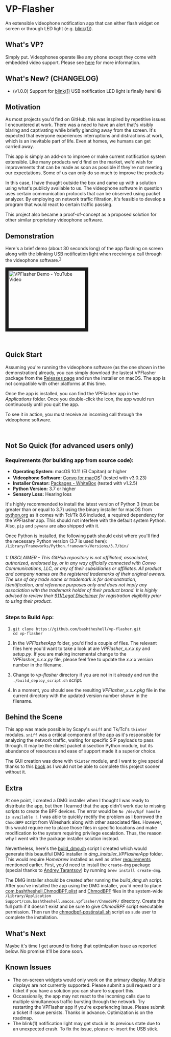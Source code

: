 # VP-Flasher
An extensible videophone notification app that can either flash widget on screen or through LED light (e.g. [blink(1)](https://blink1.thingm.com/)).

## What's VP?

Simply put. Videophones operate like any phone except they come with embedded video support. Please see [here](https://en.wikipedia.org/wiki/Videotelephony) for more information.

## What's New? (CHANGELOG)

- (v1.0.0) Support for [blink(1)](https://blink1.thingm.com/) USB notification LED light is finally here! 😃

## Motivation

As most projects you'd find on GitHub, this was inspired by repetitive issues I encountered at work. There was a need to have an alert that's visibly blaring and captivating while briefly glancing away from the screen. It's expected that everyone experiences interruptions and distractions at work, which is an inevitable part of life. Even at homes, we humans can get carried away.

This app is simply an add-on to improve or make current notification system extensible. Like many products we'd find on the market, we'd wish for improvements that can be made as soon as possible if they're not meeting our expectations. Some of us can only do so much to improve the products

In this case, I have thought outside the box and came up with a solution using what's publicly available to us. The videophone software in question uses certain communication protocols that can be observed using packet analyzer. By employing on network traffic filtration, it's feasible to develop a program that would react to certain traffic passing.

This project also became a proof-of-concept as a proposed solution for other similar proprietary videophone software.

## Demonstration

Here's a brief demo (about 30 seconds long) of the app flashing on screen along with the blinking USB notification light when receiving a call through the videophone software.<sup>[1](#disclaimer)</sup>

<a href="http://www.youtube.com/watch?feature=player_embedded&v=AGXSad484Qc" target="_blank"><img src="http://img.youtube.com/vi/AGXSad484Qc/1.jpg" alt="VPFlasher Demo - YouTube Video" width="240" height="180" border="10" /></a>

<br>

## Quick Start

Assuming you're running the videophone software (as the one shown in the demonstration) already, you can simply download the lastest VPFlasher package from the [Releases page](https://github.com/bashtheshell/vp-flasher/releases
) and run the installer on macOS. The app is not compatible with other platforms at this time.

Once the app is installed, you can find the VPFlasher app in the *Applications* folder. Once you double-click the icon, the app would run continuously until you quit the app.

To see it in action, you must receive an incoming call through the videophone software.

<br>

## Not So Quick (for advanced users only)

### Requirements (for building app from source code):

- **Operating System:** macOS 10.11 (El Capitan) or higher
- **Videophone Software:** [Convo for macOS](https://www.convorelay.com/macos)<sup>[1](#disclaimer)</sup> (tested with v3.0.23)
- **Installer Creator:** [Packages - WhiteBox](http://s.sudre.free.fr/Software/Packages/about.html) (tested with v1.2.5)
- **Python Version:** 3.7 or higher
- **Sensory Loss:** Hearing loss

It's highly recommended to install the latest version of Python 3 (must be greater than or equal to 3.7) using the binary installer for macOS from [python.org](https://www.python.org/) as it comes with Tcl/Tk 8.6 included, a required dependency for the VPFlasher app. This should not interfere with the default system Python. Also, `pip` and `pyvenv` are also shipped with it.

Once Python is installed, the following path should exist where you'll find the necessary Python version (3.7 is used here): `/Library/Frameworks/Python.framework/Versions/3.7/bin/`

###### <a name="disclaimer">1</a>: DISCLAIMER - This GitHub repository is not affiliated, associated, authorized, endorsed by, or in any way officially connected with Convo Communications, LLC, or any of their subsidiaries or affiliates. All product and company names are the registered trademarks of their original owners. The use of any trade name or trademark is for demonstration, identification, and reference purposes only and does not imply any association with the trademark holder of their product brand. It is highly advised to review their [911/Legal Disclaimer](https://www.convorelay.com/legal) for registration eligibility prior to using their product. 

### Steps to Build App:

1. ```
   git clone https://github.com/bashtheshell/vp-flasher.git
   cd vp-flasher
   ```
   
2. In the *VPFlasherApp* folder, you'd find a couple of files. The relevant files here you'd want to take a look at are *VPFlasher_x.x.x.py* and *setup.py*. If you are making incremental change to the *VPFlasher_x.x.x.py* file, please feel free to update the *x.x.x* version number in the filename.

3. Change to *vp-flasher* directory if you are not in it already and run the `./build_deploy_script.sh` script.

4. In a moment, you should see the resulting *VPFlasher_x.x.x.pkg* file in the current directory with the updated version number shown in the filename.

## Behind the Scene

This app was made possible by Scapy's `sniff` and Tk/Tcl's `tkinter` modules. `sniff` was a crtiical component of the app as it's responsible for analyzing the network traffic, waiting for specific SIP payloads to pass through. It may be the oldest packet dissection Python module, but its abundance of resources and ease of support made it a superior choice.

The GUI creation was done with `tkinter` module, and I want to give special thanks to this [book](https://www.packtpub.com/application-development/tkinter-gui-application-development-blueprints-second-edition) as I would not be able to complete this project sooner without it.

## Extra

At one point, I created a DMG installer when I thought I was ready to distribute the app, but then I learned that the app didn't work due to missing scripts to create the BPF devices. The error would be `No /dev/bpf handle is available !`. I was able to quickly rectify the problem as I borrowed the `ChmodBPF` script from Wireshark along with other associated files. However, this would require me to place those files in specific locations and make modification to the system requiring privilege escalation. Thus, the reason why I went with the package installer solution instead.

Nevertheless, here's the [build_dmg.sh](./dmg_installer_VPFlasherApp/build_dmg.sh) script I created which would generate this beautiful DMG installer in *dmg_installer_VPFlasherApp* folder. This would require *Homebrew* installed as well as other [requirements](#requirements-for-building-app-from-source-code) mentioned earlier. First, you'd need to install the `create-dmg` package (special thanks to [Andrey Tarantsov](https://github.com/andreyvit/create-dmg)) by running `brew install create-dmg`.

The DMG installer should be created after running the *build_dmg.sh* script. After you've installed the app using the DMG installer, you'd need to place [com.bashtheshell.ChmodBPF.plist](./VPFlasherApp/com.bashtheshell.ChmodBPF.plist) and [ChmodBPF](./VPFlasherApp/ChmodBPF) files in the system-wide `/Library/Application Support/com.bashtheshell.macos.vpflasher/ChmodBPF/` directory. Create the full path if it doesn't exist and be sure to give *ChmodBPF* script executable permission. Then run the [chmodbpf-postinstall.sh](./VPFlasherApp/chmodbpf-postinstall.sh) script as `sudo` user to complete the installation.

## What's Next

Maybe it's time I get around to fixing that optimization issue as reported below. No promise it'll be done soon.

## Known Issues

- The on-screen widgets would only work on the primary display. Multiple displays are not currently supported. Please submit a pull request or a ticket if you have a solution you can share to support this.
- Occassionally, the app may not react to the incoming calls due to multiple simultaneous traffic bursting through the network. Try restarting the VPFlasher app if you're experiencing issue. Please submit a ticket if issue persists. Thanks in advance. Optimization is on the roadmap.
- The blink(1) notification light may get stuck in its previous state due to an unexpected crash. To fix the issue, please re-insert the USB stick.
